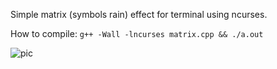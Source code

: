 Simple matrix (symbols rain) effect for terminal using ncurses.

How to compile: ```g++ -Wall -lncurses matrix.cpp && ./a.out```

![pic](https://i.ibb.co/7tGp3wB/2022-01-16-04-27.png)
